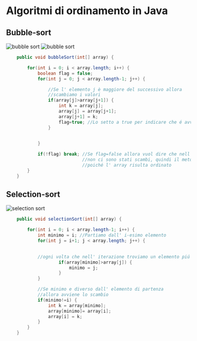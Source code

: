 # Algoritmi di ordinamento in Java

## Bubble-sort

![bubble sort](https://raw.githubusercontent.com/maboglia/CorsoJava/master/appunti/img/bubble-sort2.png)
![bubble sort](https://raw.githubusercontent.com/maboglia/CorsoJava/master/appunti/img/Algo_mb_bubble-sort.png)

```java
    public void bubbleSort(int[] array) {

        for(int i = 0; i < array.length; i++) {
            boolean flag = false;
            for(int j = 0; j < array.length-1; j++) {

                //Se l' elemento j è maggiore del successivo allora
                //scambiamo i valori
                if(array[j]>array[j+1]) {
                    int k = array[j];
                    array[j] = array[j+1];
                    array[j+1] = k;
                    flag=true; //Lo setto a true per indicare che é avvenuto uno scambio
                }
                

            }

            if(!flag) break; //Se flag=false allora vuol dire che nell'ultima iterazione
                             //non ci sono stati scambi, quindi il metodo può terminare
                             //poiché l' array risulta ordinato
        }
    }

```

## Selection-sort

![selection sort](https://raw.githubusercontent.com/maboglia/CorsoJava/master/appunti/img/algo_selection_sort.jpg)

```java
    public void selectionSort(int[] array) {

        for(int i = 0; i < array.length-1; i++) {
            int minimo = i; //Partiamo dall' i-esimo elemento
            for(int j = i+1; j < array.length; j++) {

            
            //ogni volta che nell' iterazione troviamo un elemento piú piccolo di minimo facciamo puntare minimo all' elemento trovato
                    if(array[minimo]>array[j]) {
                        minimo = j;
                    }
            }

            //Se minimo e diverso dall' elemento di partenza
            //allora avviene lo scambio
            if(minimo!=i) { 
                int k = array[minimo];
                array[minimo]= array[i];
                array[i] = k;
            }
        }
    }

```